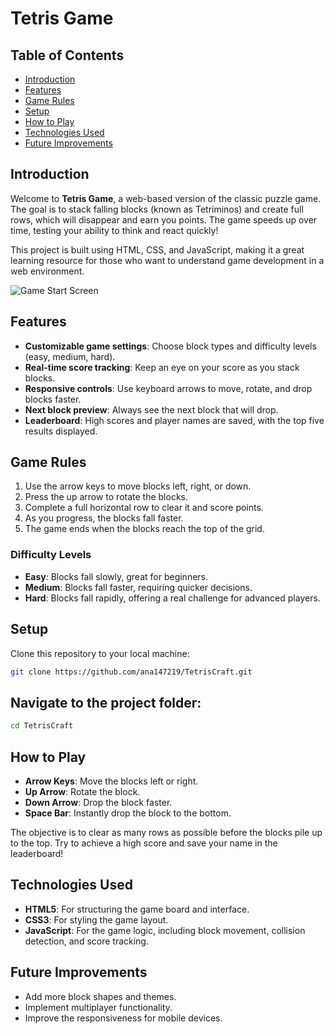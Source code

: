 # Tetris Game

## Table of Contents
- [Introduction](#introduction)
- [Features](#features)
- [Game Rules](#game-rules)
- [Setup](#setup)
- [How to Play](#how-to-play)
- [Technologies Used](#technologies-used)
- [Future Improvements](#future-improvements)

## Introduction
Welcome to **Tetris Game**, a web-based version of the classic puzzle game. The goal is to stack falling blocks (known as Tetriminos) and create full rows, which will disappear and earn you points. The game speeds up over time, testing your ability to think and react quickly!

This project is built using HTML, CSS, and JavaScript, making it a great learning resource for those who want to understand game development in a web environment.

![Game Start Screen](./tetris-dodatno/picture1.png)


## Features
- **Customizable game settings**: Choose block types and difficulty levels (easy, medium, hard).
- **Real-time score tracking**: Keep an eye on your score as you stack blocks.
- **Responsive controls**: Use keyboard arrows to move, rotate, and drop blocks faster.
- **Next block preview**: Always see the next block that will drop.
- **Leaderboard**: High scores and player names are saved, with the top five results displayed.

## Game Rules
1. Use the arrow keys to move blocks left, right, or down.
2. Press the up arrow to rotate the blocks.
3. Complete a full horizontal row to clear it and score points.
4. As you progress, the blocks fall faster.
5. The game ends when the blocks reach the top of the grid.

### Difficulty Levels
- **Easy**: Blocks fall slowly, great for beginners.
- **Medium**: Blocks fall faster, requiring quicker decisions.
- **Hard**: Blocks fall rapidly, offering a real challenge for advanced players.

## Setup
Clone this repository to your local machine:
   ```bash
   git clone https://github.com/ana147219/TetrisCraft.git
   ```
   
## Navigate to the project folder:

```bash
cd TetrisCraft
```


## How to Play

- **Arrow Keys**: Move the blocks left or right.
- **Up Arrow**: Rotate the block.
- **Down Arrow**: Drop the block faster.
- **Space Bar**: Instantly drop the block to the bottom.

The objective is to clear as many rows as possible before the blocks pile up to the top. Try to achieve a high score and save your name in the leaderboard!

## Technologies Used

- **HTML5**: For structuring the game board and interface.
- **CSS3**: For styling the game layout.
- **JavaScript**: For the game logic, including block movement, collision detection, and score tracking.



## Future Improvements

- Add more block shapes and themes.
- Implement multiplayer functionality.
- Improve the responsiveness for mobile devices.

